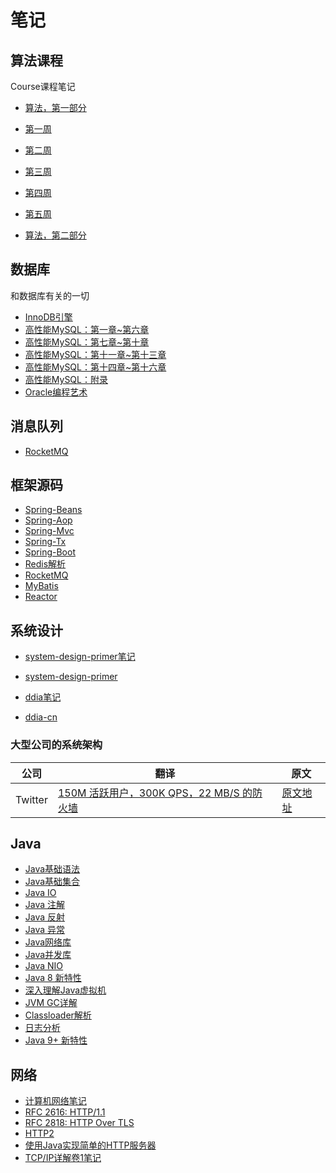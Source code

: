 # 笔记

## 算法课程

Course课程笔记

- [算法，第一部分](https://www.coursera.org/learn/algorithms-part1)

- [第一周](alg-part1/alg-part1-week1.md)
- [第二周](alg-part1/alg-part1-week2.md)
- [第三周](alg-part1/alg-part1-week3.md)
- [第四周](alg-part1/alg-part1-week4.md)
- [第五周](alg-part1/alg-part1-week4.md)

- [算法，第二部分](https://www.coursera.org/learn/algorithms-part2)

## 数据库

和数据库有关的一切

- [InnoDB引擎](database/innodb.md)
- [高性能MySQL：第一章~第六章](database/op-mysql-1-6.md)
- [高性能MySQL：第七章~第十章](database/op-mysql-7-10.md)
- [高性能MySQL：第十一章~第十三章](database/op-mysql-11-13.md)
- [高性能MySQL：第十四章~第十六章](database/op-mysql-14-16.md)
- [高性能MySQL：附录](database/op-mysql-appendix.md)
- [Oracle编程艺术](database/oracle-art.md)

## 消息队列

- [RocketMQ](message-queue/rockte-mq.md)

## 框架源码

- [Spring-Beans](source-read/spring-beans.md)
- [Spring-Aop](source-read/spring-aop.md)
- [Spring-Mvc](source-read/spring-mvc.md)
- [Spring-Tx](source-read/spring-tx.md)
- [Spring-Boot](source-read/spring-boot.md)
- [Redis解析](source-read/redis-source.md)
- [RocketMQ](source-read/rocket-mq.md)
- [MyBatis](source-read/mybatis.md)
- [Reactor](source-read/reactor.md)

## 系统设计

- [system-design-primer笔记](system-design/system-design-primer.md)
- [system-design-primer](https://github.com/donnemartin/system-design-primer/blob/master/README-zh-Hans.md)

- [ddia笔记](system-design/ddia.md)
- [ddia-cn](https://vonng.gitbooks.io/ddia-cn/content/)

### 大型公司的系统架构

公司|翻译|原文
---|----|----
Twitter|[150M 活跃用户，300K QPS，22 MB/S 的防火墙](system-design/twitter-arch.md)|[原文地址](http://highscalability.com/blog/2013/7/8/the-architecture-twitter-uses-to-deal-with-150m-active-users.html)

## Java

- [Java基础语法](java/base.md)
- [Java基础集合](java/collection.md)
- [Java IO](java/io.md)
- [Java 注解](java/annotation.md)
- [Java 反射](java/reflection.md)
- [Java 异常](java/exception.md)
- [Java网络库](java/network.md)
- [Java并发库](java/concurrent.md)
- [Java NIO](java/nio.md)
- [Java 8 新特性](java/java8.md)
- [深入理解Java虚拟机](java/deep-in-jvm.md)
- [JVM GC详解](java/jvm-gc.md)
- [Classloader解析](java/classloader.md)
- [日志分析](java/analysis-dump-log.md)
- [Java 9+ 新特性](java/java-new-features.md)

## 网络

- [计算机网络笔记](network/computer-networking.md)
- [RFC 2616: HTTP/1.1](network/computer-networking.md)
- [RFC 2818: HTTP Over TLS](network/computer-networking.md)
- [HTTP2](network/http2.md)
- [使用Java实现简单的HTTP服务器](network/simple-http-server.md)
- [TCP/IP详解卷1笔记](network/tcp.md)
